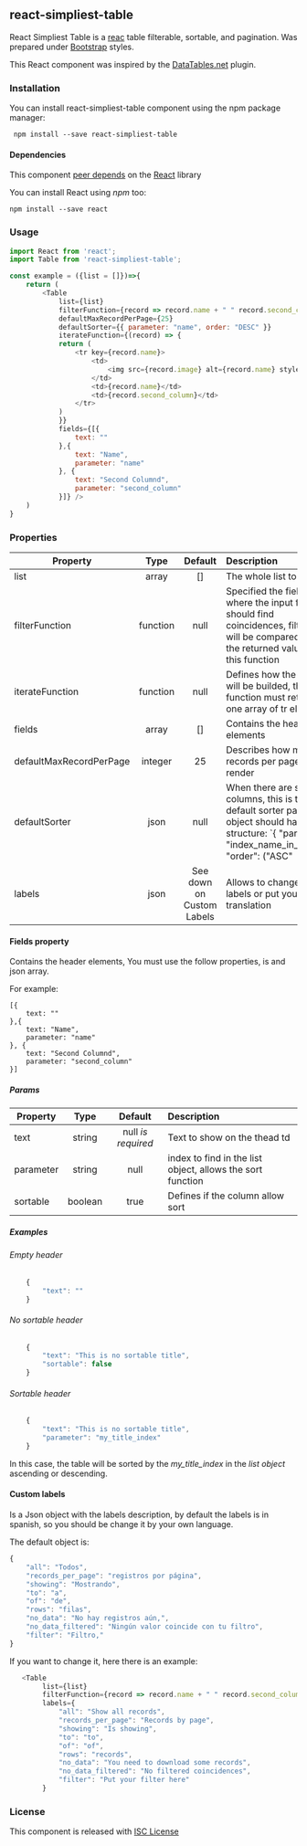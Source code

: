 ## react-simpliest-table

React Simpliest Table is a [reac](https://github.com/facebook/react) table filterable, sortable, and pagination. Was prepared under [Bootstrap](https://getbootstrap.com/) styles.

This React component was inspired by the [DataTables.net](https://datatables.net/) plugin.

### Installation

You can install react-simpliest-table component using the npm package manager:

` npm install --save react-simpliest-table`

#### Dependencies

This component [peer depends](https://docs.npmjs.com/files/package.json#peerdependencies) on the [React](https://reactjs.org/) library

You can install React using _npm_ too:

`npm install --save react`

### Usage

```javascript
import React from 'react';
import Table from 'react-simpliest-table';

const example = ({list = []})=>{
    return (
        <Table
            list={list}
            filterFunction={record => record.name + " " record.second_columns}
            defaultMaxRecordPerPage={25}
            defaultSorter={{ parameter: "name", order: "DESC" }}
            iterateFunction={(record) => {
            return (
                <tr key={record.name}>
                    <td>
                        <img src={record.image} alt={record.name} style={{ width: "45px", height: "45px" }} />
                    </td>
                    <td>{record.name}</td>
                    <td>{record.second_column}</td>
                </tr>
            )
            }}
            fields={[{
                text: ""
            },{
                text: "Name",
                parameter: "name"
            }, {
                text: "Second Columnd",
                parameter: "second_column"
            }]} />
    )
}
```

### Properties

| Property        | Type           | Default  | Description |
| --------------- |:--------------:|:--------:|:------------|
| list      | array | [] | The whole list to filter |
| filterFunction | function | null | Specified the fields where the input filter should find coincidences, filter value will be compared with the returned value on this function |
| iterateFunction | function | null | Defines how the tbody will be builded, the function must returns one array of tr elements |
| fields | array | [] | Contains the header elements |
| defaultMaxRecordPerPage | integer      |    25 | Describes how many records per page will be render |
| defaultSorter | json | null | When there are sorter columns, this is the default sorter param, the object should has this structure: `{ "parameter": "index_name_in_the_list", "order": ("ASC" || "DESC")`|
|labels | json | See down on Custom Labels | Allows to change the text labels or put your own translation |


#### Fields property

Contains the header elements, You must use the follow properties, is and json array.

For example:

```
[{
    text: ""
},{
    text: "Name",
    parameter: "name"
}, {
    text: "Second Columnd",
    parameter: "second_column"
}]
```


##### Params

| Property        | Type           | Default  | Description |
| --------------- |:--------------:|:--------:|:------------|
| text            | string         | null *is required* | Text to show on the thead td |
| parameter       | string         | null | index to find in the list object, allows the sort function | 
| sortable        | boolean        | true | Defines if the column allow sort |
##### Examples

###### Empty header

```javascript
    {
        "text": ""
    }
```

###### No sortable header

```javascript
    {
        "text": "This is no sortable title",
        "sortable": false
    }
```

###### Sortable header

```javascript
    {
        "text": "This is no sortable title",
        "parameter": "my_title_index"
    }
```

In this case, the table will be sorted by the _my_title_index_ in the _list object_ ascending or descending.

#### Custom labels

Is a Json object with the labels description, by default the labels is in spanish, so you should be change it by your own language.

The default object is:

```javascript
{
    "all": "Todos",
    "records_per_page": "registros por página",
    "showing": "Mostrando",
    "to": "a",
    "of": "de",
    "rows": "filas",
    "no_data": "No hay registros aún,",
    "no_data_filtered": "Ningún valor coincide con tu filtro",
    "filter": "Filtro,"
}
````

If you want to change it, here there is an example:

```javascript
   <Table
        list={list}
        filterFunction={record => record.name + " " record.second_columns}
        labels={
            "all": "Show all records",
            "records_per_page": "Records by page",
            "showing": "Is showing",
            "to": "to",
            "of": "of",
            "rows": "records",
            "no_data": "You need to download some records",
            "no_data_filtered": "No filtered coincidences",
            "filter": "Put your filter here"
        }
```

### License

This component is released with [ISC License](https://en.wikipedia.org/wiki/ISC_license)